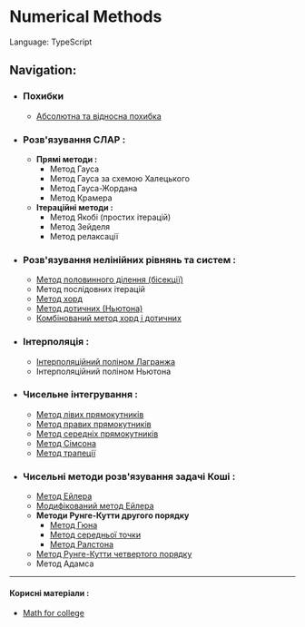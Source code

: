 # Numerical Methods

Language: TypeScript
## Navigation:
- ### Похибки
  - [Абсолютна та відносна похибка](https://github.com/DaniilHerasymenko/Numerical-Methods/blob/main/measuringError.ts)
- ### Розв'язування СЛАР :
  - __Прямі методи :__
    - Метод Гауса
    - Метод Гауса за схемою Халецького
    - Метод Гауса-Жордана
    - Метод Крамера
  - __Ітераційні методи :__
    - Метод Якобі (простих ітерацій)
    - Метод Зейделя
    - Метод релаксації
- ### Розв'язування нелінійних рівнянь та систем :
  - [Метод половинного ділення (бісекції)](https://github.com/DaniilHerasymenko/Numerical-Methods/blob/main/bisectionMethod.ts)
  - Метод послідовних ітерацій
  - [Метод хорд](https://github.com/DaniilHerasymenko/Numerical-Methods/blob/main/secantMethod.ts)
  - [Метод дотичних (Ньютона)](https://github.com/DaniilHerasymenko/Numerical-Methods/blob/main/newtonsMethod.ts)
  - [Комбінований метод хорд і дотичних](https://github.com/DaniilHerasymenko/Numerical-Methods/blob/main/combinedMethod.ts)
- ### Інтерполяція :
  - [Інтерполяційний поліном Лагранжа](https://github.com/DaniilHerasymenko/Numerical-Methods/blob/main/lagrangianInterpolation.ts)
  - Інтерполяційний поліном Ньютона
- ### Чисельне інтегрування :
  - [Метод лівих прямокутників](https://github.com/DaniilHerasymenko/Numerical-Methods/blob/main/leftRectanglesMethod.ts)
  - [Метод правих прямокутників](https://github.com/DaniilHerasymenko/Numerical-Methods/blob/main/rightRectanglesMethod.ts)
  - [Метод середніх прямокутників](https://github.com/DaniilHerasymenko/Numerical-Methods/blob/main/middleRectanglesMethod.ts)
  - [Метод Сімсона](https://github.com/DaniilHerasymenko/Numerical-Methods/blob/main/simpsonsRule.ts)
  - [Метод трапеції](https://github.com/DaniilHerasymenko/Numerical-Methods/blob/main/trapezoidalRule.ts)
- ### Чисельні методи розв'язування задачі Коші :
  - [Метод Ейлера](https://github.com/DaniilHerasymenko/Numerical-Methods/blob/main/eulerMethod.ts)
  - [Модифікований метод Ейлера](https://github.com/DaniilHerasymenko/Numerical-Methods/blob/main/modifiedEulerMethod.ts)
  - __Методи Рунге-Кутти другого порядку__
    - [Метод Гюна](https://github.com/DaniilHerasymenko/Numerical-Methods/blob/main/heunsMethod.ts)
    - [Метод середньої точки](https://github.com/DaniilHerasymenko/Numerical-Methods/blob/main/midpointMethod.ts)
    - [Метод Ралстона](https://github.com/DaniilHerasymenko/Numerical-Methods/blob/main/ralstonsMethod.ts)
  - [Метод Рунге-Кутти четвертого порядку](https://github.com/DaniilHerasymenko/Numerical-Methods/blob/main/rungeKutta4thOrder.ts)
  - Метод Адамса
___
#### Корисні матеріали : 
- [Math for college](https://nm.mathforcollege.com/)
